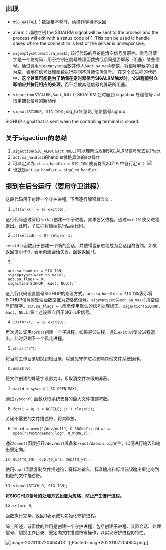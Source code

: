 ## 出现



+ `MSG_WAITAL`L：数据量不够时，读操作等待不返回

+ alarm：超时控制 the SIGALRM signal will be sent to the process and the process will exit with a status code of 1. This can be used to handle cases where the connection is lost or the server is unresponsive.

+  `sigemptyset(&act.sa_mask)`; 该行代码的目的是清空信号屏蔽字。信号屏蔽字是一个位掩码，用于控制在信号处理函数执行期间是否屏蔽（阻塞）某些信号。通过调用`sigemptyset`函数并传入`&act.sa_mask`参数，将信号屏蔽字设置为空，表示在信号处理函数执行期间不屏蔽任何信号。
在这个父进程的代码中，**这个设置可能是为了确保在定时器信号SIGALRM触发时，父进程能够立即响应并执行相应的处理**，而不会被其他信号的屏蔽所阻塞。
+  `sigaction(SIGALRM,&act,NULL)`;  SIGALRM 定时器到  sigaction 处理信号  act  指定捕获信号的新动作
+  `signal(SIGHUP, SIG_IGN)`; sig_IGN 忽略, 忽略信号sighup

SIGHUP signal that is sent when the controlling terminal is closed.

## 关于sigaction的总结
 1. `sigaction(SIG_ALRM,&act,NULL)`可以理解成收到SIG_ALRM信号就去执行act
 2. `act.sa_handler`的handler就是具体的act操作
 3. 可以定义为`act.sa_handler = SIG_IGN` 或者仿照2021A 中自行定义：
 ![](%E7%BD%91%E7%BB%9C%E7%BC%96%E7%A8%8B%E2%80%94%E6%80%BB%E7%BB%93_md_files/image_20230610113219.png?v=1&type=image&token=V1:riMydSeGyVGhq43BNxD6MmA3Sg0Sr4LogVWCSgEkRIk)
 4. 也就是`act.sa_handler = sigalrm_handler`
## 提到在后台运行（要用守卫进程）
这段代码用于创建一个守护进程。下面逐行解释其含义：

1.  `if(fork() != 0) exit(0);`

这行代码通过调用`fork()`创建一个子进程。如果是父进程，通过`exit(0)`使父进程退出。此时，子进程将继续执行后续代码。

2.  `if(setsid() < 0) return -1;`

`setsid()`函数用于创建一个新的会话，并使得当前进程成为会话组的首领。如果返回值小于0，表示创建会话失败，函数返回-1。

3. 

     act.sa_handler = SIG_IGN; 
     sigemptyset(&act.sa_mask); 
     act.sa_flags = 0; 
     sigaction(SIGHUP, &act, NULL);`

这几行代码设置信号SIGHUP的处理方式。`act.sa_handler = SIG_IGN`表示将SIGHUP信号的处理函数设置为忽略该信号。`sigemptyset(&act.sa_mask)`清空信号屏蔽字。`act.sa_flags = 0`表示使用默认的信号处理标志。`sigaction(SIGHUP, &act, NULL)`将上述设置应用于SIGHUP信号。

4.  `if(fork() != 0) exit(0);`

再次通过调用`fork()`创建一个子进程。如果是父进程，通过`exit(0)`使父进程退出，此时只剩下一个孤儿进程。

5.  `chdir("/");`

将当前工作目录切换到根目录，以避免守护进程影响其他文件系统操作。

6.  `umask(0);`

将文件创建的屏蔽字设置为0，即取消文件权限的屏蔽。

7.  `maxfd = sysconf(_SC_OPEN_MAX);`

通过`sysconf()`函数获取系统支持的最大文件描述符数。

8.  `for(i = 0; i < NOFILE; i++) close(i);`

关闭不需要的文件描述符，将其释放。

9.  `fd_rd = open("/dev/null", O_RDONLY); fd_wr = open("/root/daemon.log", O_WRONLY);`

通过`open()`函数打开`/dev/null`设备和`/root/daemon.log`文件，以便进行输入和输出重定向。

10.  `dup(fd_rd); dup(fd_wr); dup(fd_wr);`

使用`dup()`函数复制文件描述符，将标准输入、标准输出和标准错误输出重定向到相应的文件描述符。

11.  `signal(SIGCHLD, SIG_IGN);`

**将SIGCHLD信号的处理方式设置为忽略，防止产生僵尸进程。**

12.  `return 0;`

函数执行完毕，返回0表示成功初始化守护进程。

综上所述，该函数的作用是创建一个守护进程，包括创建子进程、设置会话、处理信号、切换工作目录、重定向文件描述符等操作，以实现守护进程的特性。

![image-20231107204644131](http://typora129.oss-cn-beijing.aliyuncs.com/img/image-20231107204644131.png)
![[Pasted image 20231107204854.png]]